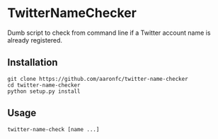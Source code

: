 TwitterNameChecker
==================
Dumb script to check from command line if a Twitter account name is already registered.

Installation
------------
```
git clone https://github.com/aaronfc/twitter-name-checker
cd twitter-name-checker
python setup.py install
```

Usage
-----
```
twitter-name-check [name ...]
```

